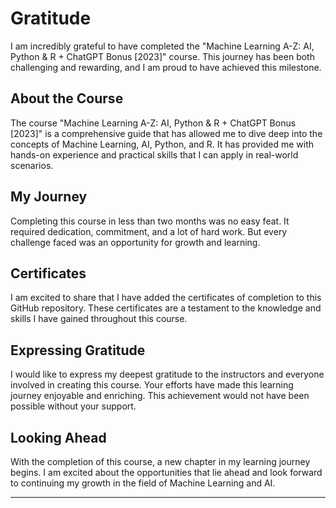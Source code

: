 # Gratitude

I am incredibly grateful to have completed the "Machine Learning A-Z: AI, Python & R + ChatGPT Bonus [2023]" course. This journey has been both challenging and rewarding, and I am proud to have achieved this milestone.

## About the Course

The course "Machine Learning A-Z: AI, Python & R + ChatGPT Bonus [2023]" is a comprehensive guide that has allowed me to dive deep into the concepts of Machine Learning, AI, Python, and R. It has provided me with hands-on experience and practical skills that I can apply in real-world scenarios.

## My Journey

Completing this course in less than two months was no easy feat. It required dedication, commitment, and a lot of hard work. But every challenge faced was an opportunity for growth and learning.

## Certificates

I am excited to share that I have added the certificates of completion to this GitHub repository. These certificates are a testament to the knowledge and skills I have gained throughout this course.

## Expressing Gratitude

I would like to express my deepest gratitude to the instructors and everyone involved in creating this course. Your efforts have made this learning journey enjoyable and enriching. This achievement would not have been possible without your support.

## Looking Ahead

With the completion of this course, a new chapter in my learning journey begins. I am excited about the opportunities that lie ahead and look forward to continuing my growth in the field of Machine Learning and AI.
<hr>